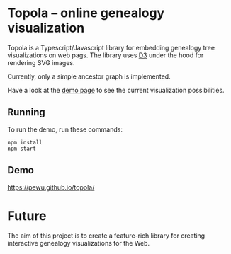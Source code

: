# Topola – online genealogy visualization

Topola is a Typescript/Javascript library for embedding genealogy tree visualizations on web pags. The library uses [D3](https://d3js.org/) under the hood for rendering SVG images.

Currently, only a simple ancestor graph is implemented.

Have a look at the [demo page](https://pewu.github.io/topola/) to see the current visualization possibilities.

## Running
To run the demo, run these commands:
```
npm install
npm start
```

## Demo

https://pewu.github.io/topola/

# Future

The aim of this project is to create a feature-rich library for creating interactive genealogy visualizations for the Web.
